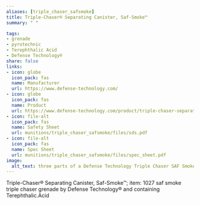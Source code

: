 ```yaml
--- 
aliases: [triple_chaser_safsmoke] 
title: Triple-Chaser® Separating Canister, Saf-Smoke™ 
summary: " " 

tags:  
- grenade 
- pyrotechnic 
- Terephthalic Acid 
- Defense Technology® 
share: false 
links:  
- icon: globe 
  icon_pack: fas 
  name: Manufacturer 
  url: https://www.defense-technology.com/ 
- icon: globe 
  icon_pack: fas 
  name: Product 
  url: https://www.defense-technology.com/product/triple-chaser-separating-canister-saf-smoke/ 
- icon: file-alt  
  icon_pack: fas 
  name: Safety Sheet 
  url: munitions/triple_chaser_safsmoke/files/sds.pdf 
- icon: file-alt  
  icon_pack: fas 
  name: Spec Sheet 
  url: munitions/triple_chaser_safsmoke/files/spec_sheet.pdf 
image: 
  alt_text: three parts of a Defense Technology Triple Chaser SAF Smoke Grenade set next to each other with yellow text identifying the canisters. The canisters are aluminum, and designed to stack together, so there's a flared aluminum seat above 2 of the 3 canisters, resembling a small cookie tin without a lid. On the third piece, a lid is crimped on smoothly with a trigger mechanism within the lid. The trigger mechanism here is shown as metal components missing pieces due to being used. Around the trigger mechanism, 4 holes are machined into the trigger lid surrounding the trigger machanism itself. Inside the seats of the two canisters without triggers, 4 machined holes set into their lids around the center of the canister, and a 5th hole in their centers. 
---
```

Triple-Chaser® Separating Canister, Saf-Smoke™; item: 1027 saf smoke triple chaser grenade by Defense Technology® and containing Terephthalic.Acid
